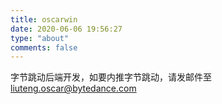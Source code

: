 ```yaml
---
title: oscarwin
date: 2020-06-06 19:56:27
type: "about"
comments: false
---
```


字节跳动后端开发，如要内推字节跳动，请发邮件至 liuteng.oscar@bytedance.com